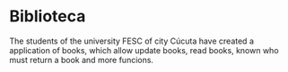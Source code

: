 # Biblioteca
The students of the university FESC of city Cúcuta have created a application of books, which allow update books, read books, known who must return a book and more funcions.
